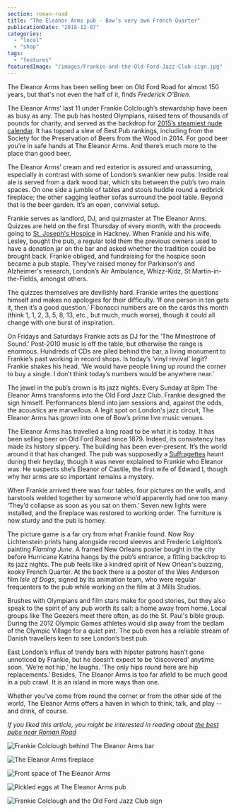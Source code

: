 ```yaml
---
section: roman-road
title: "The Eleanor Arms pub - Bow’s very own French Quarter"
publicationDate: "2018-12-07"
categories: 
  - "local"
  - "shop"
tags: 
  - "features"
featuredImage: "/images/Frankie-and-the-Old-Ford-Jazz-Club-sign.jpg"
---
```


The Eleanor Arms has been selling beer on Old Ford Road for almost 150 years, but that's not even the half of it, finds _Frederick O'Brien_.

The Eleanor Arms' last 11 under Frankie Colclough’s stewardship have been as busy as any. The pub has hosted Olympians, raised tens of thousands of pounds for charity, and served as the backdrop for [2015’s steamiest nude calendar](https://romanroadlondon.com/bow-geezers-wheres-my-boozer-gone-calendar/). It has topped a slew of Best Pub rankings, including from the Society for the Preservation of Beers from the Wood in 2014. For good beer you’re in safe hands at The Eleanor Arms. And there’s much more to the place than good beer.

The Eleanor Arms’ cream and red exterior is assured and unassuming, especially in contrast with some of London’s swankier new pubs. Inside real ale is served from a dark wood bar, which sits between the pub’s two main spaces. On one side a jumble of tables and stools huddle round a redbrick fireplace; the other sagging leather sofas surround the pool table. Beyond that is the beer garden. It’s an open, convivial setup.

Frankie serves as landlord, DJ, and quizmaster at The Eleanor Arms. Quizzes are held on the first Thursday of every month, with the proceeds going to [St. Joseph's Hospice](https://www.stjh.org.uk/) in Hackney. When Frankie and his wife, Lesley, bought the pub, a regular told them the previous owners used to have a donation jar on the bar and asked whether the tradition could be brought back. Frankie obliged, and fundraising for the hospice soon became a pub staple. They’ve raised money for Parkinson's and Alzheimer's research, London’s Air Ambulance, Whizz-Kidz, St Martin-in-the-Fields, amongst others.

The quizzes themselves are devilishly hard. Frankie writes the questions himself and makes no apologies for their difficulty. ‘If one person in ten gets it, then it’s a good question.’ Fibonacci numbers are on the cards this month (think 1, 1, 2, 3, 5, 8, 13, etc., but much, much worse), though it could all change with one burst of inspiration.

On Fridays and Saturdays Frankie acts as DJ for the ‘The Minestrone of Sound.’ Post-2010 music is off the table, but otherwise the range is enormous. Hundreds of CDs are piled behind the bar, a living monument to Frankie’s past working in record shops. Is today’s ‘vinyl revival’ legit? Frankie shakes his head. ‘We would have people lining up round the corner to buy a single. I don’t think today’s numbers would be anywhere near.’

The jewel in the pub’s crown is its jazz nights. Every Sunday at 8pm The Eleanor Arms transforms into the Old Ford Jazz Club. Frankie designed the sign himself. Performances blend into jam sessions and, against the odds, the acoustics are marvellous. A legit spot on London's jazz circuit, The Eleanor Arms has grown into one of Bow’s prime live music venues.

The Eleanor Arms has travelled a long road to be what it is today. It has been selling beer on Old Ford Road since 1879. Indeed, its consistency has made its history slippery. The building has been ever-present. It’s the world around it that has changed. The pub was supposedly a [Suffragettes](https://romanroadlondon.com/bows-suffragette-secrets-sylvia-pankhurst-east-end-suffrage/) haunt during their heyday, though it was never explained to Frankie who Eleanor was. He suspects she’s Eleanor of Castile, the first wife of Edward I, though why her arms are so important remains a mystery.

When Frankie arrived there was four tables, four pictures on the walls, and barstools welded together by someone who’d apparently had one too many. ‘They’d collapse as soon as you sat on them.’ Seven new lights were installed, and the fireplace was restored to working order. The furniture is now sturdy and the pub is homey.

The picture game is a far cry from what Frankie found. Now Roy Lichtenstein prints hang alongside record sleeves and Frederic Leighton’s painting _Flaming June_. A framed New Orleans poster bought in the city before Hurricane Katrina hangs by the pub’s entrance, a fitting backdrop to its jazz nights. The pub feels like a kindred spirit of New Orlean's buzzing, kooky French Quarter. At the back there is a poster of the Wes Anderson film _Isle of Dogs_, signed by its animation team, who were regular frequenters to the pub while working on the film at 3 Mills Studios.

Brushes with Olympians and film stars make for good stories, but they also speak to the spirit of any pub worth its salt: a home away from home. Local groups like The Geezers meet there often, as do the St. Paul's bible group. During the 2012 Olympic Games athletes would slip away from the bedlam of the Olympic Village for a quiet pint. The pub even has a reliable stream of Danish travellers keen to see London’s best pub.

East London’s influx of trendy bars with hipster patrons hasn’t gone unnoticed by Frankie, but he doesn’t expect to be ‘discovered’ anytime soon. ‘We’re not hip,’ he laughs. ‘The only hips round here are hip replacements.’ Besides, The Eleanor Arms is too far afield to be much good in a pub crawl. It is an island in more ways than one.

Whether you’ve come from round the corner or from the other side of the world, The Eleanor Arms offers a haven in which to think, talk, and play -- and drink, of course.

_If you liked this article, you might be interested in reading about [the best pubs near Roman Road](https://romanroadlondon.com/best-local-pubs/)_

![Frankie Colclough behind The Eleanor Arms bar](/images/Frankie-at-The-Eleanor-Arms-bar.jpg)

![The Eleanor Arms fireplace](/images/The-Eleanor-Arms-fireplace.jpg)

![Front space of The Eleanor Arms](/images/Front-space-of-The-Eleanor-Arms.jpg)

![Pickled eggs at The Eleanor Arms pub](/images/Pickled-eggs-at-The-Eleanor-Arms.jpg)

![Frankie Colclough and the Old Ford Jazz Club sign](/images/Frankie-and-the-Old-Ford-Jazz-Club-sign.jpg)

